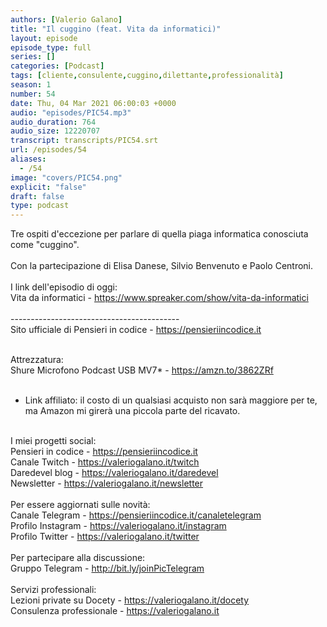 ```yaml
---
authors: [Valerio Galano]
title: "Il cuggino (feat. Vita da informatici)"
layout: episode
episode_type: full
series: []
categories: [Podcast]
tags: [cliente,consulente,cuggino,dilettante,professionalità]
season: 1
number: 54
date: Thu, 04 Mar 2021 06:00:03 +0000
audio: "episodes/PIC54.mp3"
audio_duration: 764
audio_size: 12220707
transcript: transcripts/PIC54.srt
url: /episodes/54
aliases: 
  - /54
image: "covers/PIC54.png"
explicit: "false"
draft: false
type: podcast
---
```

Tre ospiti d'eccezione per parlare di quella piaga informatica conosciuta come "cuggino".<br />
<br />
Con la partecipazione di Elisa Danese, Silvio Benvenuto e Paolo Centroni.<br />
<br />
I link dell'episodio di oggi: <br />
Vita da informatici - <a href="https://www.spreaker.com/show/vita-da-informatici" rel="noopener">https://www.spreaker.com/show/vita-da-informatici</a> <br />
<br />
------------------------------------------<br />
Sito ufficiale di Pensieri in codice - <a href="https://pensieriincodice.it" rel="noopener">https://pensieriincodice.it</a> <br />
<br />




Attrezzatura:<br />
Shure Microfono Podcast USB MV7* - <a href="https://amzn.to/3862ZRf" rel="noopener">https://amzn.to/3862ZRf</a>  <br />
<br />
* Link affiliato: il costo di un qualsiasi acquisto non sarà maggiore per te, ma Amazon mi girerà una piccola parte del ricavato. <br />
<br />
I miei progetti social:<br />
Pensieri in codice - <a href="https://pensieriincodice.it" rel="noopener">https://pensieriincodice.it</a> <br />
Canale Twitch - <a href="https://valeriogalano.it/twitch" rel="noopener">https://valeriogalano.it/twitch</a> <br />
Daredevel blog - <a href="https://valeriogalano.it/daredevel" rel="noopener">https://valeriogalano.it/daredevel</a> <br />
Newsletter - <a href="https://valeriogalano.it/newsletter" rel="noopener">https://valeriogalano.it/newsletter</a> <br />
<br />
Per essere aggiornati sulle novità:<br />
Canale Telegram - <a href="https://pensieriincodice.it/canaletelegram" rel="noopener">https://pensieriincodice.it/canaletelegram</a> <br />
Profilo Instagram - <a href="https://valeriogalano.it/instagram" rel="noopener">https://valeriogalano.it/instagram</a> <br />
Profilo Twitter - <a href="https://valeriogalano.it/twitter" rel="noopener">https://valeriogalano.it/twitter</a> <br />
<br />
Per partecipare alla discussione:<br />
Gruppo Telegram - <a href="http://bit.ly/joinPicTelegram" rel="noopener">http://bit.ly/joinPicTelegram</a> <br />
<br />
Servizi professionali:<br />
Lezioni private su Docety - <a href="https://valeriogalano.it/docety" rel="noopener">https://valeriogalano.it/docety</a> <br />
Consulenza professionale - <a href="https://valeriogalano.it" rel="noopener">https://valeriogalano.it</a> <br />
<br />






